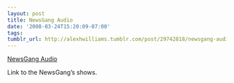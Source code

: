 ```yaml
---
layout: post
title: NewsGang Audio
date: '2008-03-24T15:20:09-07:00'
tags: 
tumblr_url: http://alexhwilliams.tumblr.com/post/29742818/newsgang-audio
---
```

<a href="http://newsgang.net/audio/">NewsGang Audio</a><br/><p>Link to the NewsGang&#8217;s shows.</p>
